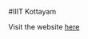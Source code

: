 #IIIT Kottayam

Visit the website <a href="https://sarthakg043.github.io/iiitkottayam" target="_blank">here</a>